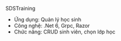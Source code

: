 SDSTraining
- Ứng dụng: Quản lý học sinh
- Công nghệ: .Net 6, Grpc, Razor
- Chức năng: CRUD sinh viên, chọn lớp học
